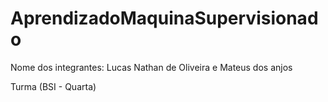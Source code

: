 # AprendizadoMaquinaSupervisionado

Nome dos integrantes: Lucas Nathan de Oliveira e Mateus dos anjos

Turma (BSI - Quarta)
